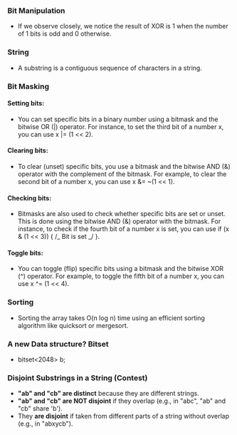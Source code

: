 ### Bit Manipulation

- If we observe closely, we notice the result of XOR is 1 when the number of 1 bits is odd and 0 otherwise.

### String

- A substring is a contiguous sequence of characters in a string.

### Bit Masking

#### Setting bits:

- You can set specific bits in a binary number using a bitmask and the bitwise OR (|) operator. For instance, to set the third bit of a number x, you can use x |= (1 << 2).

#### Clearing bits:

- To clear (unset) specific bits, you use a bitmask and the bitwise AND (&) operator with the complement of the bitmask. For example, to clear the second bit of a number x, you can use x &= ~(1 << 1).

#### Checking bits:

- Bitmasks are also used to check whether specific bits are set or unset. This is done using the bitwise AND (&) operator with the bitmask. For instance, to check if the fourth bit of a number x is set, you can use if (x & (1 << 3)) { /_ Bit is set _/ }.

#### Toggle bits:

- You can toggle (flip) specific bits using a bitmask and the bitwise XOR (^) operator. For example, to toggle the fifth bit of a number x, you can use x ^= (1 << 4).

### Sorting

- Sorting the array takes O(n log n) time using an efficient sorting algorithm like quicksort or mergesort.

### A new Data structure? Bitset

- bitset<2048> b;

### Disjoint Substrings in a String (Contest)
- **"ab" and "cb" are distinct** because they are different strings.  
- **"ab" and "cb" are NOT disjoint** if they overlap (e.g., in "abc", "ab" and "cb" share 'b').  
- They **are disjoint** if taken from different parts of a string without overlap (e.g., in "abxycb").
